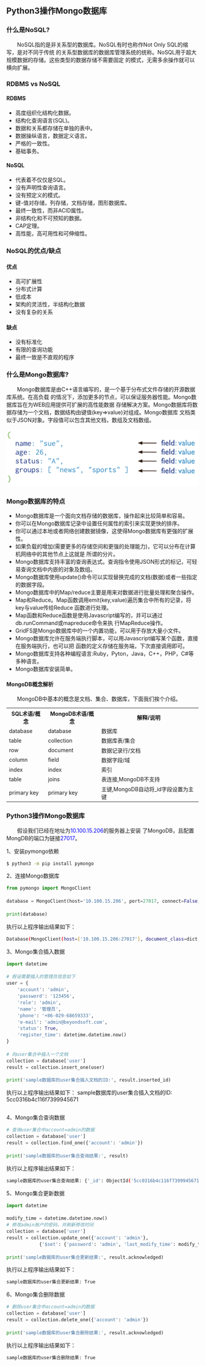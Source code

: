 ## Python3操作Mongo数据库

### 什么是NoSQL?

&emsp;&emsp;NoSQL指的是非关系型的数据库。NoSQL有时也称作Not Only SQL的缩写，是对不同于传统
的关系型数据库的数据库管理系统的统称。NoSQL用于超大规模数据的存储。这些类型的数据存储不需要固定
的模式，无需多余操作就可以横向扩展。

### RDBMS vs NoSQL

#### RDBMS

- 高度组织化结构化数据。
- 结构化查询语言(SQL)。
- 数据和关系都存储在单独的表中。
- 数据操纵语言，数据定义语言。
- 严格的一致性。
- 基础事务。

#### NoSQL

- 代表着不仅仅是SQL。
- 没有声明性查询语言。
- 没有预定义的模式。
- 键-值对存储，列存储，文档存储，图形数据库。
- 最终一致性，而非ACID属性。
- 非结构化和不可预知的数据。
- CAP定理。
- 高性能，高可用性和可伸缩性。

### NoSQL的优点/缺点

#### 优点

- 高可扩展性
- 分布式计算
- 低成本
- 架构的灵活性，半结构化数据
- 没有复杂的关系

#### 缺点

- 没有标准化
- 有限的查询功能
- 最终一致是不直观的程序

### 什么是Mongo数据库?

&emsp;&emsp;Mongo数据库是由C++语言编写的，是一个基于分布式文件存储的开源数据库系统。在高负载
的情况下，添加更多的节点，可以保证服务器性能。Mongo数据库旨在为WEB应用提供可扩展的高性能数据
存储解决方案。Mongo数据库将数据存储为一个文档，数据结构由键值(key=>value)对组成。Mongo数据库
文档类似于JSON对象。字段值可以包含其他文档，数组及文档数组。

<div align=center><img src="images\mongo\1.png" /></div>

### Mongo数据库的特点

- Mongo数据库是一个面向文档存储的数据库，操作起来比较简单和容易。
- 你可以在Mongo数据库记录中设置任何属性的索引来实现更快的排序。
- 你可以通过本地或者网络创建数据镜像，这使得Mongo数据库有更强的扩展性。
- 如果负载的增加(需要更多的存储空间和更强的处理能力)，它可以分布在计算机网络中的其他节点上这就是
所谓的分片。
- Mongo数据库支持丰富的查询表达式。查询指令使用JSON形式的标记，可轻易查询文档中内嵌的对象及数组。
- Mongo数据库使用update()命令可以实现替换完成的文档(数据)或者一些指定的数据字段。
- Mongo数据库中的Map/reduce主要是用来对数据进行批量处理和聚合操作。
- Map和Reduce。Map函数调用emit(key,value)遍历集合中所有的记录，将key与value传给Reduce
函数进行处理。
- Map函数和Reduce函数是使用Javascript编写的，并可以通过db.runCommand或mapreduce命令来执
行MapReduce操作。
- GridFS是Mongo数据库中的一个内置功能，可以用于存放大量小文件。
- Mongo数据库允许在服务端执行脚本，可以用Javascript编写某个函数，直接在服务端执行，也可以把
函数的定义存储在服务端，下次直接调用即可。
- Mongo数据库支持各种编程语言:Ruby，Pyton，Java，C++，PHP，C#等多种语言。
- Mongo数据库安装简单。

#### MongoDB概念解析

&emsp;&emsp;MongoDB中基本的概念是文档、集合、数据库，下面我们挨个介绍。

<table>
<tr><th>SQL术语/概念</th><th>MongoDB术语/概念</th><th>解释/说明</th></tr>
<tr><td>database</td><td>database</td><td>数据库</td></tr>
<tr><td>table</td><td>collection</td><td>数据库表/集合</td></tr>
<tr><td>row</td><td>document</td><td>数据记录行/文档</td></tr>
<tr><td>column</td><td>field</td><td>数据字段/域</td></tr>
<tr><td>index</td><td>index</td><td>索引</td></tr>
<tr><td>table</td><td>joins</td><td>表连接,MongoDB不支持</td></tr>
<tr><td>primary key</td><td>primary key</td><td>主键,MongoDB自动将_id字段设置为主键</td></tr>
</table>

### Python3操作Mongo数据库

&emsp;&emsp;假设我们已经在地址为<font color="blue">10.100.15.206</font>的服务器上安装
了MongoDB，且配置MongDB的端口为链接<font color="blue">27017</font>。

1、安装pymongo依赖

```sh
$ python3 -m pip install pymongo
```

2、连接Mongo数据库

```python
from pymongo import MongoClient

database = MongoClient(host='10.100.15.206', port=27017, connect=False)['sample']

print(database)
```

执行以上程序输出结果如下：

```sh
Database(MongoClient(host=['10.100.15.206:27017'], document_class=dict, tz_aware=False, connect=False), 'sample')
```

3、Mongo集合插入数据

```python
import datetime

# 假设需要插入的管理员信息如下
user = {
    'account': 'admin',
    'password': '123456',
    'role': 'admin',
    'name': '管理员',
    'phone': '+86-029-68659333',
    'e-mail': 'admin@beyondsoft.com',
    'status': True,
    'register_time': datetime.datetime.now()
}

# 向user集合中插入一个文档
collection = database['user']
result = collection.insert_one(user)

print('sample数据库的user集合插入文档的ID:', result.inserted_id)
```

执行以上程序输出结果如下：
sample数据库的user集合插入文档的ID: 5cc0316b4c116f7399945671
```sh

```

4、Mongo集合查询数据

```python
# 查询user集合中account=admin的数据
collection = database['user']
result = collection.find_one({'account': 'admin'})

print('sample数据库的user集合查询结果:', result)
```

执行以上程序输出结果如下：

```sh
sample数据库的user集合查询结果: {'_id': ObjectId('5cc0316b4c116f7399945671'), 'account': 'admin', 'password': '123456', 'role': 'admin', 'name': '管理员', 'phone': '+86-029-68659333', 'e-mail': 'admin@beyondsoft.com', 'status': True, 'register_time': datetime.datetime(2019, 4, 24, 17, 50, 35, 387000)}
```

5、Mongo集合更新数据

```python
import datetime

modify_time = datetime.datetime.now()
# 修改admin账户的密码，并刷新修改时间
collection = database['user']
result = collection.update_one({'account': 'admin'},
            {'$set': {'password': 'admin', 'last_modify_time': modify_time}})

print('sample数据库的user集合更新结果:', result.acknowledged)
```

执行以上程序输出结果如下：

```sh
sample数据库的user集合更新结果: True
```

6、Mongo集合删除数据

```python
# 删除user集合中account=admin的数据
collection = database['user']
result = collection.delete_one({'account': 'admin'})

print('sample数据库的user集合删除结果:', result.acknowledged)
```

执行以上程序输出结果如下：

```sh
sample数据库的user集合删除结果: True
```